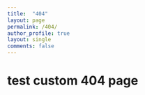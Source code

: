 ```yaml
---
title:  "404"
layout: page
permalink: /404/
author_profile: true
layout: single
comments: false
---
```

# test custom 404 page
